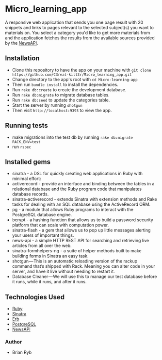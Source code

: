 # Micro_learning_app
A responsive web application that sends you one page result with 20 snippets and links to pages relevant to the selected subject(s) you want to materials on. You select a category you'd like to get more materials from and the application fetches the results from the available sources provided by the [NewsAPI](https://newsapi.org/).

## Installation
- Clone this repository to have the app on your machine with ```git clone https://github.com/C3real-kill3r/Micro_learning_app.git```
- Change directory to the app's root with ```cd Micro-learning-app```
- Then run ```bundle install```  to install the dependencies.
- Run ```rake db:create``` to create the development database.
- Run ```rake db:migrate``` to migrate database tables.
- Run ```rake db:seed``` to update the categories table.
- Start the server by running ```shotgun```
- Then visit ```http://localhost:9393``` to view the app.

## Running tests
- make migrations into the test db by running ```rake db:migrate RACK_ENV=test```
- run ```rspec```


## Installed gems
- sinatra - a DSL for quickly creating web applications in Ruby with minimal effort:
- activerecord -  provide an interface and binding between the tables in a relational database and the Ruby program code that manipulates database records.
- sinatra-activerecord - extends Sinatra with extension methods and Rake tasks for dealing with an SQL database using the ActiveRecord ORM.
- pg - a module that allows Ruby programs to interact with the PostgreSQL database engine.
- bcrypt - a hashing function that allows us to build a password security platform that can scale with computation power.
- sinatra-flash - a gem that allows us to pop up little messages alerting your users of important things.
- news-api - a simple HTTP REST API for searching and retrieving live articles from all over the web.
- sinatra-formhelpers-ng - a suite of helper methods built to make building forms in Sinatra an easy task.
- shotgun — This is an automatic reloading version of the rackup command that’s shipped with Rack. Meaning you can alter code in your server, and have it live without needing to restart it.
- Database Cleaner — We will use this to manage our test database before it runs, while it runs, and after it runs.

## Technologies Used
* [Ruby](https://www.ruby-lang.org/en/)
* [Sinatra](http://sinatrarb.com//)
* [Erb](https://en.wikipedia.org/wiki/ERuby)
* [PostgreSQL](https://www.postgresql.org/)
* [NewsAPI](https://newsapi.org/)


### Author
* Brian Ryb
